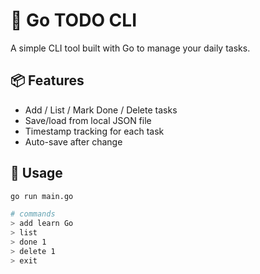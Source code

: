 # 📝 Go TODO CLI

A simple CLI tool built with Go to manage your daily tasks.

## 📦 Features

- Add / List / Mark Done / Delete tasks
- Save/load from local JSON file
- Timestamp tracking for each task
- Auto-save after change

## 🚀 Usage

```bash
go run main.go

# commands
> add learn Go
> list
> done 1
> delete 1
> exit